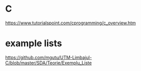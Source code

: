 # C
https://www.tutorialspoint.com/cprogramming/c_overview.htm
# example lists
https://github.com/mgutu/UTM-Limbajul-C/blob/master/SDA/Teorie/Exemplu_Liste
